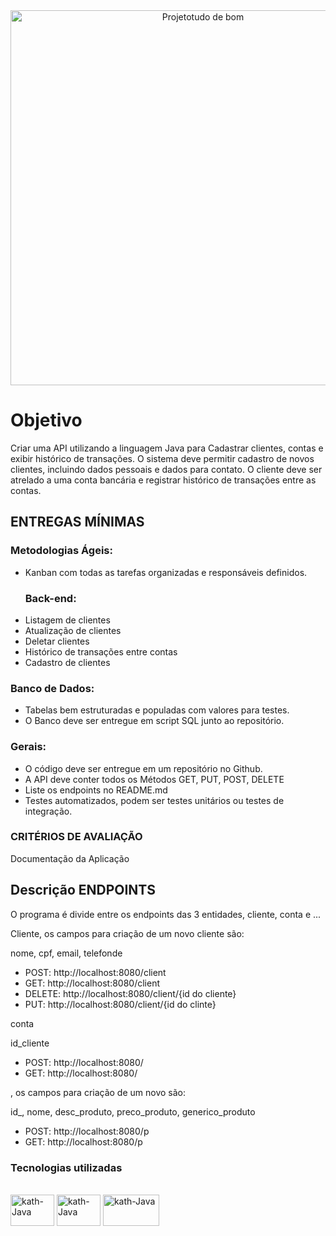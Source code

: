 


<div align = "center">
  <img width="600" alt="Projetotudo de bom" src="https://user-images.githubusercontent.com/90014122/189726261-64d39d6e-4eb1-4c40-b493-fca23b9acc66.png">
  <br>
</div>


<h1>Objetivo</h1>
<p>Criar uma API utilizando a linguagem Java para Cadastrar clientes, contas e exibir histórico de transações.
O sistema deve permitir cadastro de novos clientes, incluindo dados pessoais e dados para contato. O cliente deve ser atrelado a uma conta bancária e registrar histórico de transações entre as contas.</p>
<h2>ENTREGAS MÍNIMAS</h2>

<h3>Metodologias Ágeis:</h3>
<ul>
<li>Kanban com todas as tarefas organizadas e responsáveis definidos.
</li>
<h3>Back-end:</h3>
<li>Listagem de clientes</li>
<li>Atualização de clientes</li>
<li>Deletar clientes</li>
<li>Histórico de transações entre contas</li>
<li>Cadastro de clientes</li>
</ul>
<h3>Banco de Dados:</h3>
<ul>
<li>Tabelas bem estruturadas e populadas com valores para testes.</li>
<li>O Banco deve ser entregue em script SQL junto ao repositório.
</li>
 </ul>
<h3>Gerais:</h3>
<ul>
<li>O código deve ser entregue em um repositório no Github.</li>
<li>A API deve conter todos os Métodos GET, PUT, POST, DELETE</li>
<li>Liste os endpoints no README.md</li>
<li>Testes automatizados, podem ser testes unitários ou testes de integração.</li>
 </ul>
<h3>CRITÉRIOS DE AVALIAÇÃO</h3>
 
<p>Documentação da Aplicação</p>

<h2>Descrição ENDPOINTS</h2>
<div>
<p>O programa é divide entre os endpoints das 3 entidades, cliente, conta e ...
<p>Cliente, os campos para criação de um novo cliente são:</p>
<p>nome, cpf, email, telefonde</p>
<ul>
<li>POST: http://localhost:8080/client</li>
<li>GET: http://localhost:8080/client</li>
<li>DELETE: http://localhost:8080/client/{id do cliente}</li>
<li>PUT: http://localhost:8080/client/{id do clinte}</li>
</ul>
<p>conta</p>
<p>id_cliente</p>
 <ul>
 <li>POST: http://localhost:8080/</li>
 <li>GET: http://localhost:8080/</li>
 </ul>
 
<p>, os campos para criação de um novo  são:</p>
<p>id_, nome, desc_produto, preco_produto, generico_produto</p>
<ul>
<li>POST: http://localhost:8080/p</li>
<li>GET: http://localhost:8080/p</li>
</ul>
</div>
<h3>Tecnologias utilizadas</h3>
<div style="display: inline_block"><br>
  <img align="center" alt="kath-Java" height="50" width="70" src="https://cdn.jsdelivr.net/gh/devicons/devicon/icons/java/java-original-wordmark.svg">
  <img align="center" alt="kath-Java" height="50" width="70"  src="https://cdn.jsdelivr.net/gh/devicons/devicon/icons/spring/spring-original-wordmark.svg" />
  <img align="center" alt="kath-Java" height="50" width="90" src="https://cdn.jsdelivr.net/gh/devicons/devicon/icons/mysql/mysql-original-wordmark.svg" />
 </div>
